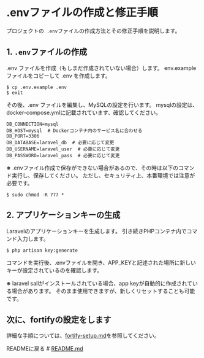# .envファイルの作成と修正手順

プロジェクトの` .env`ファイルの作成方法とその修正手順を説明します。

## 1. `.env`ファイルの作成

.env ファイルを作成（もしまだ作成されていない場合）します。
env.example ファイルをコピーして .env を作成します。

```
$ cp .env.example .env
$ exit
```

その後、.env ファイルを編集し、MySQLの設定を行います。
mysqlの設定は、docker-compose.ymlに記載されています、確認してください。

```env
DB_CONNECTION=mysql 
DB_HOST=mysql  # Dockerコンテナ内のサービス名に合わせる 
DB_PORT=3306 
DB_DATABASE=laravel_db  # 必要に応じて変更 
DB_USERNAME=laravel_user  # 必要に応じて変更
DB_PASSWORD=laravel_pass  # 必要に応じて変更
```

**※** .envファイル作成で保存ができない場合があるので、その時は以下のコマンド実行し、保存してください。
ただし、セキュリティ上、本番環境では注意が必要です。

```
$ sudo chmod -R 777 *
```


## 2. アプリケーションキーの生成

Laravelのアプリケーションキーを生成します。
引き続きPHPコンテナ内でコマンド入力します。


```
$ php artisan key:generate
```

コマンドを実行後、.envファイルを開き、APP_KEYと記述された場所に新しいキーが設定されているのを確認します。

**※** laravel sailがインストールされている場合、app keyが自動的に作成されている場合があります。
そのまま使用できますが、新しくリセットすることも可能です。

## 次に、fortifyの設定をします

詳細な手順については、[fortify-setup.md](./docs/fortify-setup.md)を参照してください。

READMEに戻る # [README.md](../README.md)
